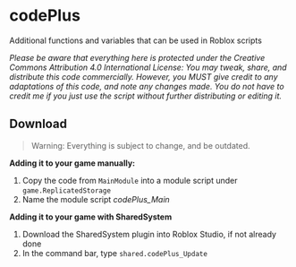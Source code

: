 # codePlus

Additional functions and variables that can be used in Roblox scripts

*Please be aware that everything here is protected under the Creative Commons Attribution 4.0 International License: You may tweak, share, and distribute this code commercially. However, you MUST give credit to any adaptations of this code, and note any changes made. You do not have to credit me if you just use the script without further distributing or editing it.*

## Download

> Warning: Everything is subject to change, and be outdated.

**Adding it to your game manually:**
1. Copy the code from `MainModule` into a module script under `game.ReplicatedStorage`
2. Name the module script *codePlus_Main*

**Adding it to your game with SharedSystem**
1. Download the SharedSystem plugin into Roblox Studio, if not already done
2. In the command bar, type `shared.codePlus_Update`
